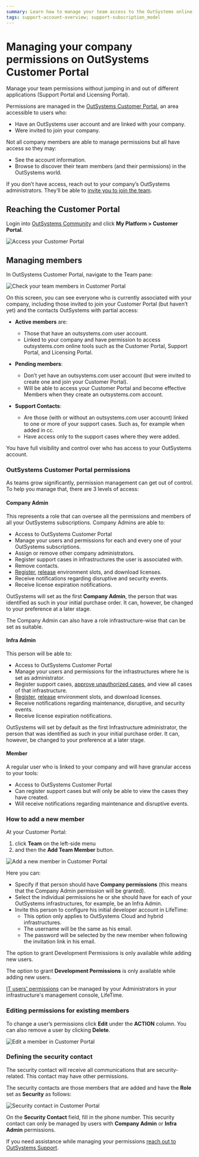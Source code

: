 ```yaml
---
summary: Learn how to manage your team access to the OutSystems online tools like Customer Portal, Support Portal and Licensing.
tags: support-account-overview; support-subscription_model
---
```


# Managing your company permissions on OutSystems Customer Portal

Manage your team permissions without jumping in and out of different applications (Support Portal and Licensing Portal).

Permissions are managed in the [OutSystems Customer Portal](https://www.outsystems.com/cs-home/team/), an area accessible to users who:

* Have an OutSystems user account and are linked with your company.
* Were invited to join your company.

Not all company members are able to manage permissions but all have access so they may: 

* See the account information.
* Browse to discover their team members (and their permissions) in the OutSystems world.

<div class="info" markdown="1">

If you don’t have access, reach out to your company’s OutSystems administrators. They’ll be able to [invite you to join the team](#add-member).

</div>

## Reaching the Customer Portal

Login into [OutSystems Community](https://www.outsystems.com/community) and click **My Platform > Customer Portal**.

![Access your Customer Portal](images/customer-portal-access.png)

## Managing members

In OutSystems Customer Portal, navigate to the Team pane:

![Check your team members in Customer Portal](images/customer-portal-team.png)

On this screen, you can see everyone who is currently associated with your company, including those invited to join your Customer Portal (but haven’t yet) and the contacts OutSystems with partial access:

* **Active members** are:

    * Those that have an outsystems.com user account.
    * Linked to your company and have permission to access outsystems.com online tools such as the Customer Portal, Support Portal, and Licensing Portal.

* **Pending members**:

    * Don’t yet have an outsystems.com user account (but were invited to create one and join your Customer Portal).
    * Will be able to access your Customer Portal and become effective Members when they create an outsystems.com account.

* **Support Contacts**:

    * Are those (with or without an outsystems.com user account) linked to one or more of your support cases. Such as, for example when added in cc.
    * Have access only to the support cases where they were added.

You have full visibility and control over who has access to your OutSystems account.

### OutSystems Customer Portal permissions 

As teams grow significantly, permission management can get out of control. To help you manage that, there are 3 levels of access:

#### Company Admin

This represents a role that can oversee all the permissions and members of all your OutSystems subscriptions. Company Admins are able to:


* Access to OutSystems Customer Portal
* Manage your users and permissions for each and every one of your OutSystems subscriptions.
* Assign or remove other company administrators.
* Register support cases in infrastructures the user is associated with.
* Remove contacts.
* [Register](https://success.outsystems.com/Support/Enterprise_Customers/Licensing/Manage_and_Upgrade/03_Get_a_license_file_for_an_environment#Registering_your_environment_(using_the_serial_number)), [release](https://success.outsystems.com/Support/Enterprise_Customers/Licensing/Manage_and_Upgrade/05_How_to_free_up_an_existing_environment_in_licensing) environment slots, and download licenses.
* Receive notifications regarding disruptive and security events.
* Receive license expiration notifications.


OutSystems will set as the first **Company Admin**, the person that was identified as such in your initial purchase order. It can, however, be changed to your preference at a later stage.

The Company Admin can also have a role infrastructure-wise that can be set as suitable.

#### Infra Admin

This person will be able to:

* Access to OutSystems Customer Portal
* Manage your users and permissions for the infrastructures where he is set as administrator.
* Register support cases, [approve unauthorized cases](https://success.outsystems.com/Support/Account_and_Members_Management/Enhanced_security_for_OutSystems_support_cases), and view all cases of that infrastructure.
* [Register](https://success.outsystems.com/Support/Enterprise_Customers/Licensing/Manage_and_Upgrade/03_Get_a_license_file_for_an_environment#Registering_your_environment_(using_the_serial_number)), [release](https://success.outsystems.com/Support/Enterprise_Customers/Licensing/Manage_and_Upgrade/05_How_to_free_up_an_existing_environment_in_licensing) environment slots, and download licenses.
* Receive notifications regarding maintenance, disruptive, and security events.
* Receive license expiration notifications.

OutSystems will set by default as the first Infrastructure administrator, the person that was identified as such in your initial purchase order. It can, however, be changed to your preference at a later stage.


#### Member

A regular user who is linked to your company and will have granular access to your tools:

* Access to OutSystems Customer Portal
* Can register support cases but will only be able to view the cases they have created.
* Will receive notifications regarding maintenance and disruptive events.


### How to add a new member

At your Customer Portal: 

1. click **Team** on the left-side menu
1. and then the **Add Team Member** button.

![Add a new member in Customer Portal](images/customer-portal-add-member.png)


Here you can:

* Specify if that person should have **Company permissions** (this means that the Company Admin permission will be granted).
* Select the individual permissions he or she should have for each of your OutSystems infrastructures, for example, be an Infra Admin.
* Invite this person to configure his initial developer account in LifeTime:
    * This option only applies to OutSystems Cloud and hybrid infrastructures.
    * The username will be the same as his email.
    * The password will be selected by the new member when following the invitation link in his email.


The option to grant Development Permissions is only available while adding new users.


<div class="info" markdown="1">

The option to grant **Development Permissions** is only available while adding new users. 

[IT users' permissions](https://success.outsystems.com/Documentation/11/Managing_the_Applications_Lifecycle/Manage_IT_Users) can be managed by your Administrators in your infrastructure's management console, LifeTime.

</div>


### Editing permissions for existing members

To change a user’s permissions click **Edit** under the **ACTION** column. You can also remove a user by clicking **Delete**.

![Edit a member in Customer Portal](images/customer-portal-edit-member.png)


### Defining the security contact

The security contact will receive all communications that are security-related. This contact may have other permissions.

The security contacts are those members that are added and have the **Role** set as **Security** as follows:

![Security contact in Customer Portal](images/customer-portal-security.png)


On the **Security Contact** field, fill in the phone number.
This security contact can only be managed by users with **Company Admin** or **Infra Admin** permissions.

If you need assistance while managing your permissions [reach out to OutSystems Support](https://www.outsystems.com/goto/contact-outsystems-support).
